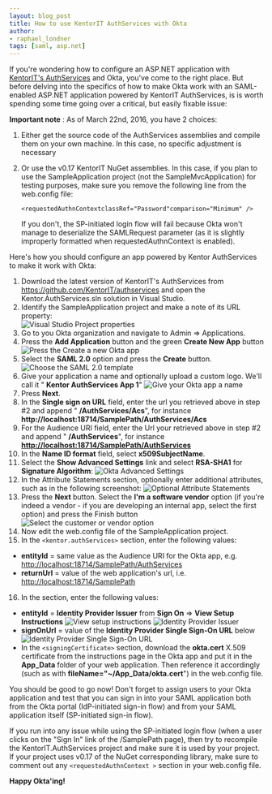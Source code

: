 ```yaml
---
layout: blog_post
title: How to use KentorIT AuthServices with Okta
author:
- raphael_londner
tags: [saml, asp.net]
---
```


If you're wondering how to configure an ASP.NET application with [KentorIT's AuthServices](https://github.com/KentorIT/authservices) and Okta, you've come to the right place. But before delving into the specifics of how to make Okta work with an SAML-enabled ASP.NET application powered by KentorIT AuthServices, is is worth spending some time going over a critical, but easily fixable issue:

**Important note** : As of March 22nd, 2016, you have 2 choices:  
  
1. Either get the source code of the AuthServices assemblies and compile them on your own machine. In this case, no specific adjustment is necessary
2. Or use the v0.17 KentorIT NuGet assemblies. In this case, if you plan to use the SampleApplication project (not the SampleMvcApplication) for testing purposes, make sure you remove the following line from the web.config file:

	`<requestedAuthnContextclassRef="Password"comparison="Minimum" />`

	If you don't, the SP-initiated login flow will fail because Okta won't manage to deserialize the SAMLRequest parameter (as it is slightly improperly formatted when requestedAuthnContext is enabled).

Here's how you should configure an app powered by Kentor AuthServices to make it work with Okta:

   1.	Download the latest version of KentorIT's AuthServices from <https://github.com/KentorIT/authservices> and open the Kentor.AuthServices.sln solution in Visual Studio.
   2.	Identify the SampleApplication project and make a note of its URL property:  
   ![Visual Studio Project properties](/assets/img/KentorOkta/image001.png)  
   3.	Go to you Okta organization and navigate to Admin => Applications.
   4. Press the **Add Application** button and the green **Create New App** button  
![Press the Create a new Okta app](/assets/img/KentorOkta/image003.png)
   5. Select the **SAML 2.0** option and press the **Create** button.
![Choose the SAML 2.0 template](/assets/img/KentorOkta/image004.png)
  6. Give your application a name and optionally upload a custom logo. We'll call it " **Kentor AuthServices App 1**"
![Give your Okta app a name](/assets/img/KentorOkta/image006.png)
  7. Press **Next**.
  8. In the **Single sign on URL** field, enter the url you retrieved above in step #2 and append " **/AuthServices/Acs**", for instance **http://localhost:18714/SamplePath/AuthServices/Acs**
  9. For the Audience URI field, enter the Url your retrieved above in step #2 and append " **/AuthServices**", for instance [**http://localhost:18714/SamplePath/AuthServices**](http://localhost:18714/SamplePath/AuthServices)
  10. In the **Name ID format** field, select **x509SubjectName**. 
  11. Select the **Show Advanced Settings** link and select **RSA-SHA1** for **Signature Algorithm**:
![Okta Advanced Settings](/assets/img/KentorOkta/image008.png)
  12. In the Attribute Statements section, optionally enter additional attributes, such as in the following screenshot:
![Optional Attribute Statements](/assets/img/KentorOkta/image010.png)
  13. Press the **Next** button. Select the **I'm a software vendor** option (if you're indeed a vendor - if you are developing an internal app, select the first option) and press the Finish button
![Select the customer or vendor option](/assets/img/KentorOkta/image012.png)
  14. Now edit the web.config file of the SampleApplication project.
  15. In the `<kentor.authServices>` section, enter the following values:
  - **entityId** = same value as the Audience URI for the Okta app, e.g. [http://localhost:18714/SamplePath/AuthServices](http://localhost:18714/SamplePath/AuthServices)
  - **returnUrl** = value of the web application's url, i.e. [http://localhost:18714/SamplePath](http://localhost:18714/SamplePath)
  16. In the <identityProviders> section, enter the following values:
  - **entityId** = **Identity Provider Issuer** from **Sign On** => **View Setup Instructions**
![View setup instructions](/assets/img/KentorOkta/image014.png)
![Identity Provider Issuer](/assets/img/KentorOkta/image016.png)
  - **signOnUrl** = value of the **Identity Provider Single Sign-On URL** below
![Identity Provider Single Sign-On URL](/assets/img/KentorOkta/image018.png)
 - In the `<signingCertificate>` section, download the  **okta.cert** X.509 certificate from the instructions page in the Okta app and put it in the **App\_Data** folder of your web application. Then reference it accordingly (such as with **fileName="~/App\_Data/okta.cert**") in the web.config file.


You should be good to go now! Don't forget to assign users to your Okta application and test that you can sign in into your SAML application both from the Okta portal (IdP-initiated sign-in flow) and from your SAML application itself (SP-initiated sign-in flow).

If you run into any issue while using the SP-initiated login flow (when a user clicks on the "Sign In" link of the /SamplePath page), then try to recompile the KentorIT.AuthServices project and make sure it is used by your project. If your project uses v0.17 of the NuGet corresponding library, make sure to comment out any `<requestedAuthnContext >` section in your web.config file.

**Happy Okta'ing!**